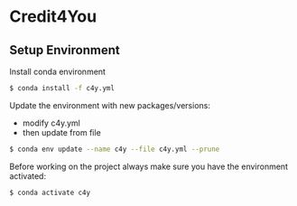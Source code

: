 # Credit4You
## Setup Environment
Install conda environment
```sh
$ conda install -f c4y.yml
```
Update the environment with new packages/versions:
* modify c4y.yml
* then update from file
```sh
$ conda env update --name c4y --file c4y.yml --prune
```
Before working on the project always make sure you have the environment activated:
```sh
$ conda activate c4y
```
